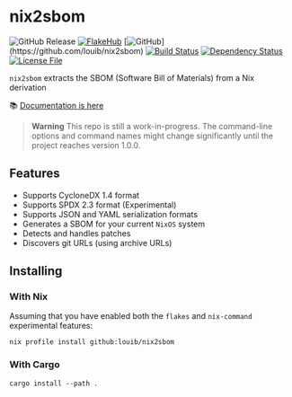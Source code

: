 # nix2sbom
![GitHub Release](https://img.shields.io/github/v/release/louib/nix2sbom)
[![FlakeHub](https://img.shields.io/endpoint?url=https://flakehub.com/f/louib/nix2sbom/badge)](https://flakehub.com/flake/louib/nix2sbom)
[![GitHub](https://img.shields.io/badge/github-louib/nix2sbom-bb7a3652750d7dfd9ba196181cf30f809b3d7012?logo=github")](https://github.com/louib/nix2sbom)
[![Build Status](https://github.com/louib/nix2sbom/actions/workflows/merge.yml/badge.svg?branch=main)](https://github.com/louib/nix2sbom/actions/workflows/merge.yml)
[![Dependency Status](https://deps.rs/repo/github/louib/nix2sbom/status.svg)](https://deps.rs/repo/github/louib/nix2sbom)
[![License File](https://img.shields.io/github/license/louib/nix2sbom)](https://github.com/louib/nix2sbom/blob/main/LICENSE)

`nix2sbom` extracts the SBOM (Software Bill of Materials) from a Nix derivation

📚 [Documentation is here](https://github.com/louib/nix2sbom/wiki/Use-nix2sbom)

> **Warning**
> This repo is still a work-in-progress.
  The command-line options and command names might change
  significantly until the project reaches version 1.0.0.

## Features
* Supports CycloneDX 1.4 format
* Supports SPDX 2.3 format (Experimental)
* Supports JSON and YAML serialization formats
* Generates a SBOM for your current `NixOS` system
* Detects and handles patches
* Discovers git URLs (using archive URLs)

## Installing

### With Nix
Assuming that you have enabled both the `flakes` and `nix-command` experimental features:
```
nix profile install github:louib/nix2sbom
```

### With Cargo
```
cargo install --path .
```
